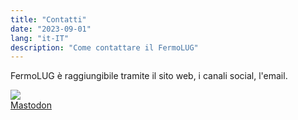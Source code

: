 ```yaml
---
title: "Contatti"
date: "2023-09-01"
lang: "it-IT"
description: "Come contattare il FermoLUG"
---
```


FermoLUG è raggiungibile tramite il sito web, i canali social, l'email.

<a href="https://mastodon.uno/@FermoLUG" target="_blank"><img src="mastodon.svg"><br>Mastodon</a>